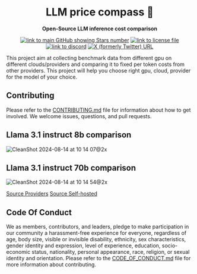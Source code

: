 <h1 align="center">
  LLM price compass 🧭
</h1>

<p align="center">
  <strong>Open-Source LLM inference cost comparison</strong>
</p>

<div align="center">
  
  <a href="https://github.com/arc53/llm-price-compass">![link to main GitHub showing Stars number](https://img.shields.io/github/stars/arc53/llm-price-compass?style=social)</a>
  <a href="https://github.com/arc53/llm-price-compass/blob/main/LICENSE">![link to license file](https://img.shields.io/github/license/arc53/llm-price-compass)</a>
  <a href="https://discord.gg/n5BX8dh8rU">![link to discord](https://img.shields.io/discord/1070046503302877216)</a>
  <a href="https://twitter.com/docsgptai">![X (formerly Twitter) URL](https://img.shields.io/twitter/follow/docsgptai)</a>

 
</div>

This project aim at collecting benchmark data from different gpu on different clouds/providers and comparing it to fixed per token costs from other providers. This project will help you choose right gpu, cloud, provider for the model of your choice.

## Contributing

Please refer to the [CONTRIBUTING.md](CONTRIBUTING.md) file for information about how to get involved. We welcome issues, questions, and pull requests.


## Llama 3.1 instruct 8b comparison
![CleanShot 2024-08-14 at 10 14 07@2x](https://github.com/user-attachments/assets/6f017e0d-5b6c-430c-9162-15321491ee5a)

## Llama 3.1 instruct 70b comparison
![CleanShot 2024-08-14 at 10 14 54@2x](https://github.com/user-attachments/assets/2b21f7e6-3874-4ff6-8f21-d692b37d17d6)

[Source Providers](https://github.com/arc53/llm-price-compass/blob/main/LLM-Provider-comparison.csv)
[Source Self-hosted](https://github.com/arc53/llm-price-compass/blob/main/gpu-benchmarks.csv)

## Code Of Conduct

We as members, contributors, and leaders, pledge to make participation in our community a harassment-free experience for everyone, regardless of age, body size, visible or invisible disability, ethnicity, sex characteristics, gender identity and expression, level of experience, education, socio-economic status, nationality, personal appearance, race, religion, or sexual identity and orientation. Please refer to the [CODE_OF_CONDUCT.md](CODE_OF_CONDUCT.md) file for more information about contributing.
